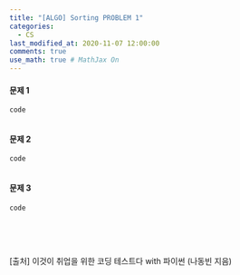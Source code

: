 ```yaml
---
title: "[ALGO] Sorting PROBLEM 1"
categories: 
  - CS
last_modified_at: 2020-11-07 12:00:00
comments: true
use_math: true # MathJax On
---
```


#### 문제 1


`code`
```py

```
#### 문제 2


`code`
```py

```
#### 문제 3


`code`
```py

```

<br><br>

[출처] 이것이 취업을 위한 코딩 테스트다 with 파이썬 (나동빈 지음)

